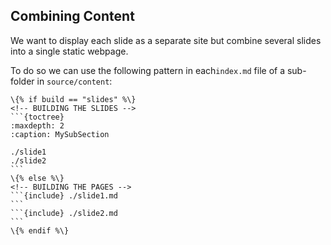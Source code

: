 ## Combining Content

We want to display each slide as a separate site but combine several slides into a single static webpage.

To do so we can use the following pattern in each`index.md` file of a sub-folder in `source/content`:

    \{% if build == "slides" %\}
    <!-- BUILDING THE SLIDES -->
    ```{toctree}
    :maxdepth: 2
    :caption: MySubSection
    
    ./slide1
    ./slide2
    ```
    \{% else %\}
    <!-- BUILDING THE PAGES -->
    ```{include} ./slide1.md
    ```
    ```{include} ./slide2.md
    ```
    \{% endif %\}
